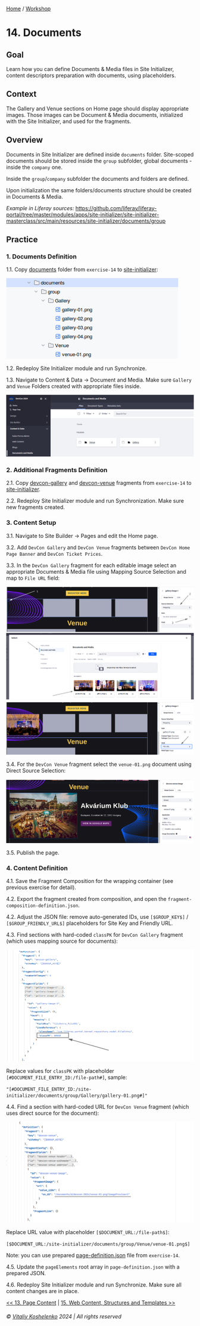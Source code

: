 [Home](../../../README.md) / [Workshop](../README.md) 

# 14. Documents

## Goal 

Learn how you can define Documents & Media files in Site Initializer, content descriptors preparation with documents, using placeholders.  

## Context

The Gallery and Venue sections on Home page should display appropriate images.
Those images can be Document & Media documents, initialized with the Site Initializer, and used for the fragments. 

## Overview

Documents in Site Initializer are defined inside `documents` folder. Site-scoped documents should be stored inside the `group` subfolder, global documents - inside the `company` one.

Inside the `group`/`company` subfolder the documents and folders are defined.

Upon initialization the same folders/documents structure should be created in Documents & Media.

_Example in Liferay sources:_ https://github.com/liferay/liferay-portal/tree/master/modules/apps/site-initializer/site-initializer-masterclass/src/main/resources/site-initializer/documents/group

## Practice

### 1. Documents Definition

1.1. Copy [documents](../../../exercises/exercise-14/documents) folder from `exercise-14` to [site-initializer](../../../modules/devcon-site-initializer/src/main/resources/site-initializer):

![01.png](images/01.png)

1.2. Redeploy Site Initializer module and run Synchronize. 

1.3. Navigate to Content & Data → Document and Media. Make sure `Gallery` and `Venue` Folders created with appropriate files inside.

![02.png](images/02.png)  

### 2. Additional Fragments Definition

2.1. Copy [devcon-gallery](../../../exercises/exercise-14/fragments/group/devcon/devcon-gallery) and [devcon-venue](../../../exercises/exercise-14/fragments/group/devcon/devcon-venue) fragments from `exercise-14` to [site-initializer](../../../modules/devcon-site-initializer/src/main/resources/site-initializer).

2.2. Redeploy Site Initializer module and run Synchronization. Make sure new fragments created.

### 3. Content Setup

3.1. Navigate to Site Builder → Pages and edit the Home page. 

3.2. Add `DevCon Gallery` and `DevCon Venue` fragments between `DevCon Home Page Banner` and `DevCon Ticket Prices`.

3.3. In the `DevCon Gallery` fragment for each editable image select an appropriate Documents & Media file using Mapping Source Selection and map to `File URL` field:

![03.png](images/03.png)
![04.png](images/04.png)
![05.png](images/05.png)

3.4. For the `DevCon Venue` fragment select the `venue-01.png` document using Direct Source Selection:

![06.png](images/06.png)

3.5. Publish the page.

### 4. Content Definition

4.1. Save the Fragment Composition for the wrapping container (see previous exercise for detail).

4.2. Export the fragment created from composition, and open the `fragment-composition-definition.json`.

4.2. Adjust the JSON file: remove auto-generated IDs, use `[$GROUP_KEY$]` / `[$GROUP_FRIENDLY_URL$]` placeholders for Site Key and Friendly URL.

4.3. Find sections with hard-coded `classPK` for `DevCon Gallery` fragment (which uses mapping source for documents):

![07.png](images/07.png)

Replace values for `classPK` with placeholder `[#DOCUMENT_FILE_ENTRY_ID:/file-path#]`, sample: 

`"[#DOCUMENT_FILE_ENTRY_ID:/site-initializer/documents/group/Gallery/gallery-01.png#]"`

4.4. Find a section with hard-coded URL for `DevCon Venue` fragment (which uses direct source for the document):

![08.png](images/08.png)

Replace URL value with placeholder `[$DOCUMENT_URL:/file-path$]`:

`[$DOCUMENT_URL:/site-initializer/documents/group/Venue/venue-01.png$]`

Note: you can use prepared [page-definition.json](../../../exercises/exercise-14/layouts/1_home/page-definition.json) file from `exercise-14`.

4.5. Update the `pageElements` root array in `page-definition.json` with a prepared JSON.

4.6. Redeploy Site Initializer module and run Synchronize. Make sure all content changes are in place. 

[<< 13. Page Content](../13-page-content/README.md) | [15. Web Content, Structures and Templates >>](../15-web-content/README.md)

###### © [Vitaliy Koshelenko](https://www.linkedin.com/in/vitaliy-koshelenko) 2024 | All rights reserved